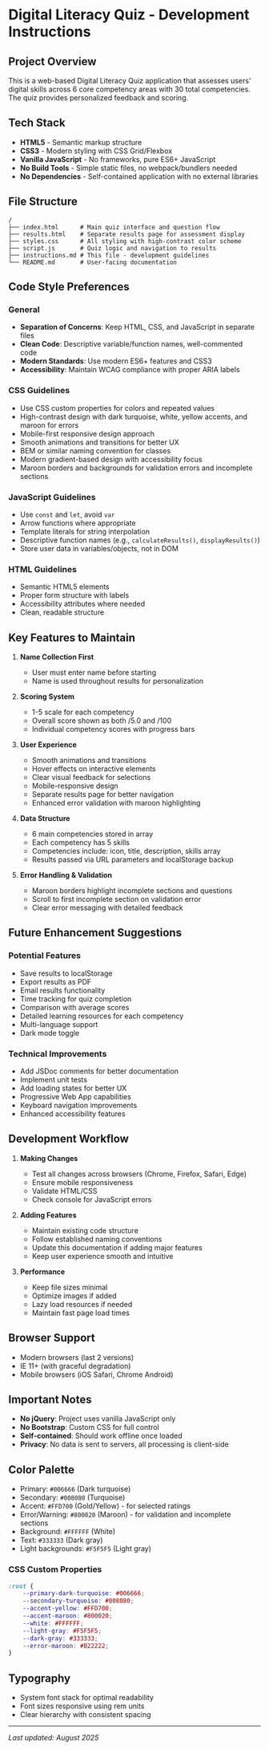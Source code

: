 # Digital Literacy Quiz - Development Instructions

## Project Overview
This is a web-based Digital Literacy Quiz application that assesses users' digital skills across 6 core competency areas with 30 total competencies. The quiz provides personalized feedback and scoring.

## Tech Stack
- **HTML5** - Semantic markup structure
- **CSS3** - Modern styling with CSS Grid/Flexbox
- **Vanilla JavaScript** - No frameworks, pure ES6+ JavaScript
- **No Build Tools** - Simple static files, no webpack/bundlers needed
- **No Dependencies** - Self-contained application with no external libraries

## File Structure
```
/
├── index.html      # Main quiz interface and question flow
├── results.html    # Separate results page for assessment display
├── styles.css      # All styling with high-contrast color scheme
├── script.js       # Quiz logic and navigation to results
├── instructions.md # This file - development guidelines
└── README.md       # User-facing documentation
```

## Code Style Preferences

### General
- **Separation of Concerns**: Keep HTML, CSS, and JavaScript in separate files
- **Clean Code**: Descriptive variable/function names, well-commented code
- **Modern Standards**: Use modern ES6+ features and CSS3
- **Accessibility**: Maintain WCAG compliance with proper ARIA labels

### CSS Guidelines
- Use CSS custom properties for colors and repeated values
- High-contrast design with dark turquoise, white, yellow accents, and maroon for errors
- Mobile-first responsive design approach
- Smooth animations and transitions for better UX
- BEM or similar naming convention for classes
- Modern gradient-based design with accessibility focus
- Maroon borders and backgrounds for validation errors and incomplete sections

### JavaScript Guidelines
- Use `const` and `let`, avoid `var`
- Arrow functions where appropriate
- Template literals for string interpolation
- Descriptive function names (e.g., `calculateResults()`, `displayResults()`)
- Store user data in variables/objects, not in DOM

### HTML Guidelines
- Semantic HTML5 elements
- Proper form structure with labels
- Accessibility attributes where needed
- Clean, readable structure

## Key Features to Maintain

1. **Name Collection First**
   - User must enter name before starting
   - Name is used throughout results for personalization

2. **Scoring System**
   - 1-5 scale for each competency
   - Overall score shown as both /5.0 and /100
   - Individual competency scores with progress bars

3. **User Experience**
   - Smooth animations and transitions
   - Hover effects on interactive elements
   - Clear visual feedback for selections
   - Mobile-responsive design
   - Separate results page for better navigation
   - Enhanced error validation with maroon highlighting

4. **Data Structure**
   - 6 main competencies stored in array
   - Each competency has 5 skills
   - Competencies include: icon, title, description, skills array
   - Results passed via URL parameters and localStorage backup

5. **Error Handling & Validation**
   - Maroon borders highlight incomplete sections and questions
   - Scroll to first incomplete section on validation error
   - Clear error messaging with detailed feedback

## Future Enhancement Suggestions

### Potential Features
- Save results to localStorage
- Export results as PDF
- Email results functionality
- Time tracking for quiz completion
- Comparison with average scores
- Detailed learning resources for each competency
- Multi-language support
- Dark mode toggle

### Technical Improvements
- Add JSDoc comments for better documentation
- Implement unit tests
- Add loading states for better UX
- Progressive Web App capabilities
- Keyboard navigation improvements
- Enhanced accessibility features

## Development Workflow

1. **Making Changes**
   - Test all changes across browsers (Chrome, Firefox, Safari, Edge)
   - Ensure mobile responsiveness
   - Validate HTML/CSS
   - Check console for JavaScript errors

2. **Adding Features**
   - Maintain existing code structure
   - Follow established naming conventions
   - Update this documentation if adding major features
   - Keep user experience smooth and intuitive

3. **Performance**
   - Keep file sizes minimal
   - Optimize images if added
   - Lazy load resources if needed
   - Maintain fast page load times

## Browser Support
- Modern browsers (last 2 versions)
- IE 11+ (with graceful degradation)
- Mobile browsers (iOS Safari, Chrome Android)

## Important Notes

- **No jQuery**: Project uses vanilla JavaScript only
- **No Bootstrap**: Custom CSS for full control
- **Self-contained**: Should work offline once loaded
- **Privacy**: No data is sent to servers, all processing is client-side

## Color Palette
- Primary: `#006666` (Dark turquoise)
- Secondary: `#008080` (Turquoise)
- Accent: `#FFD700` (Gold/Yellow) - for selected ratings
- Error/Warning: `#800020` (Maroon) - for validation and incomplete sections
- Background: `#FFFFFF` (White)
- Text: `#333333` (Dark gray)
- Light backgrounds: `#F5F5F5` (Light gray)

### CSS Custom Properties
```css
:root {
    --primary-dark-turquoise: #006666;
    --secondary-turquoise: #008080;
    --accent-yellow: #FFD700;
    --accent-maroon: #800020;
    --white: #FFFFFF;
    --light-gray: #F5F5F5;
    --dark-gray: #333333;
    --error-maroon: #B22222;
}
```

## Typography
- System font stack for optimal readability
- Font sizes responsive using rem units
- Clear hierarchy with consistent spacing

---

*Last updated: August 2025*
